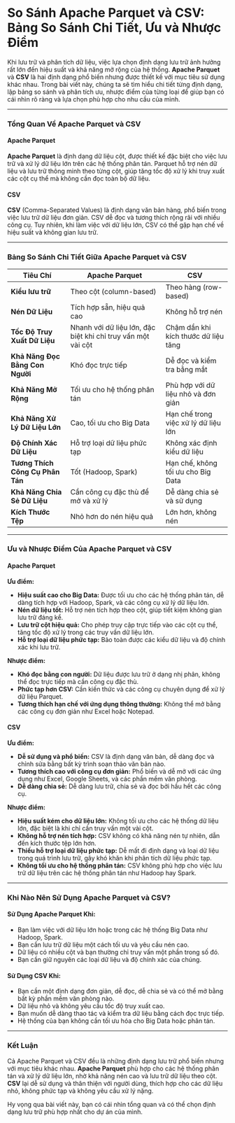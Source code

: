 # So Sánh Apache Parquet và CSV: Bảng So Sánh Chi Tiết, Ưu và Nhược Điểm

Khi lưu trữ và phân tích dữ liệu, việc lựa chọn định dạng lưu trữ ảnh hưởng rất lớn đến hiệu suất và khả năng mở rộng của hệ thống. **Apache Parquet** và **CSV** là hai định dạng phổ biến nhưng được thiết kế với mục tiêu sử dụng khác nhau. Trong bài viết này, chúng ta sẽ tìm hiểu chi tiết từng định dạng, lập bảng so sánh và phân tích ưu, nhược điểm của từng loại để giúp bạn có cái nhìn rõ ràng và lựa chọn phù hợp cho nhu cầu của mình.

***

### Tổng Quan Về Apache Parquet và CSV

#### Apache Parquet

**Apache Parquet** là định dạng dữ liệu cột, được thiết kế đặc biệt cho việc lưu trữ và xử lý dữ liệu lớn trên các hệ thống phân tán. Parquet hỗ trợ nén dữ liệu và lưu trữ thông minh theo từng cột, giúp tăng tốc độ xử lý khi truy xuất các cột cụ thể mà không cần đọc toàn bộ dữ liệu.

#### CSV

**CSV** (Comma-Separated Values) là định dạng văn bản hàng, phổ biến trong việc lưu trữ dữ liệu đơn giản. CSV dễ đọc và tương thích rộng rãi với nhiều công cụ. Tuy nhiên, khi làm việc với dữ liệu lớn, CSV có thể gặp hạn chế về hiệu suất và không gian lưu trữ.

***

### Bảng So Sánh Chi Tiết Giữa Apache Parquet và CSV

| Tiêu Chí                         | Apache Parquet                                               | CSV                                  |
| -------------------------------- | ------------------------------------------------------------ | ------------------------------------ |
| **Kiểu lưu trữ**                 | Theo cột (column-based)                                      | Theo hàng (row-based)                |
| **Nén Dữ Liệu**                  | Tích hợp sẵn, hiệu quả cao                                   | Không hỗ trợ nén                     |
| **Tốc Độ Truy Xuất Dữ Liệu**     | Nhanh với dữ liệu lớn, đặc biệt khi chỉ truy vấn một vài cột | Chậm dần khi kích thước dữ liệu tăng |
| **Khả Năng Đọc Bằng Con Người**  | Khó đọc trực tiếp                                            | Dễ đọc và kiểm tra bằng mắt          |
| **Khả Năng Mở Rộng**             | Tối ưu cho hệ thống phân tán                                 | Phù hợp với dữ liệu nhỏ và đơn giản  |
| **Khả Năng Xử Lý Dữ Liệu Lớn**   | Cao, tối ưu cho Big Data                                     | Hạn chế trong việc xử lý dữ liệu lớn |
| **Độ Chính Xác Dữ Liệu**         | Hỗ trợ loại dữ liệu phức tạp                                 | Không xác định kiểu dữ liệu          |
| **Tương Thích Công Cụ Phân Tán** | Tốt (Hadoop, Spark)                                          | Hạn chế, không tối ưu cho Big Data   |
| **Khả Năng Chia Sẻ Dữ Liệu**     | Cần công cụ đặc thù để mở và xử lý                           | Dễ dàng chia sẻ và sử dụng           |
| **Kích Thước Tệp**               | Nhỏ hơn do nén hiệu quả                                      | Lớn hơn, không nén                   |

***

### Ưu và Nhược Điểm Của Apache Parquet và CSV

#### Apache Parquet

**Ưu điểm:**

* **Hiệu suất cao cho Big Data:** Được tối ưu cho các hệ thống phân tán, dễ dàng tích hợp với Hadoop, Spark, và các công cụ xử lý dữ liệu lớn.
* **Nén dữ liệu tốt:** Hỗ trợ nén tích hợp theo cột, giúp tiết kiệm không gian lưu trữ đáng kể.
* **Lưu trữ cột hiệu quả:** Cho phép truy cập trực tiếp vào các cột cụ thể, tăng tốc độ xử lý trong các truy vấn dữ liệu lớn.
* **Hỗ trợ loại dữ liệu phức tạp:** Bảo toàn được các kiểu dữ liệu và độ chính xác khi lưu trữ.

**Nhược điểm:**

* **Khó đọc bằng con người:** Dữ liệu được lưu trữ ở dạng nhị phân, không thể đọc trực tiếp mà cần công cụ đặc thù.
* **Phức tạp hơn CSV:** Cần kiến thức và các công cụ chuyên dụng để xử lý dữ liệu Parquet.
* **Tương thích hạn chế với ứng dụng thông thường:** Không thể mở bằng các công cụ đơn giản như Excel hoặc Notepad.

#### CSV

**Ưu điểm:**

* **Dễ sử dụng và phổ biến:** CSV là định dạng văn bản, dễ dàng đọc và chỉnh sửa bằng bất kỳ trình soạn thảo văn bản nào.
* **Tương thích cao với công cụ đơn giản:** Phổ biến và dễ mở với các ứng dụng như Excel, Google Sheets, và các phần mềm văn phòng.
* **Dễ dàng chia sẻ:** Dễ dàng lưu trữ, chia sẻ và đọc bởi hầu hết các công cụ.

**Nhược điểm:**

* **Hiệu suất kém cho dữ liệu lớn:** Không tối ưu cho các hệ thống dữ liệu lớn, đặc biệt là khi chỉ cần truy vấn một vài cột.
* **Không hỗ trợ nén tích hợp:** CSV không có khả năng nén tự nhiên, dẫn đến kích thước tệp lớn hơn.
* **Thiếu hỗ trợ loại dữ liệu phức tạp:** Dễ mất đi định dạng và loại dữ liệu trong quá trình lưu trữ, gây khó khăn khi phân tích dữ liệu phức tạp.
* **Không tối ưu cho hệ thống phân tán:** CSV không phù hợp cho việc lưu trữ dữ liệu trên các hệ thống phân tán như Hadoop hay Spark.

***

### Khi Nào Nên Sử Dụng Apache Parquet và CSV?

#### Sử Dụng Apache Parquet Khi:

* Bạn làm việc với dữ liệu lớn hoặc trong các hệ thống Big Data như Hadoop, Spark.
* Bạn cần lưu trữ dữ liệu một cách tối ưu và yêu cầu nén cao.
* Dữ liệu có nhiều cột và bạn thường chỉ truy vấn một phần trong số đó.
* Bạn cần giữ nguyên các loại dữ liệu và độ chính xác của chúng.

#### Sử Dụng CSV Khi:

* Bạn cần một định dạng đơn giản, dễ đọc, dễ chia sẻ và có thể mở bằng bất kỳ phần mềm văn phòng nào.
* Dữ liệu nhỏ và không yêu cầu tốc độ truy xuất cao.
* Bạn muốn dễ dàng thao tác và kiểm tra dữ liệu bằng cách đọc trực tiếp.
* Hệ thống của bạn không cần tối ưu hóa cho Big Data hoặc phân tán.

***

### Kết Luận

Cả Apache Parquet và CSV đều là những định dạng lưu trữ phổ biến nhưng với mục tiêu khác nhau. **Apache Parquet** phù hợp cho các hệ thống phân tán và xử lý dữ liệu lớn, nhờ khả năng nén cao và lưu trữ dữ liệu theo cột. **CSV** lại dễ sử dụng và thân thiện với người dùng, thích hợp cho các dữ liệu nhỏ, không phức tạp và không yêu cầu xử lý nặng.

Hy vọng qua bài viết này, bạn có cái nhìn tổng quan và có thể chọn định dạng lưu trữ phù hợp nhất cho dự án của mình.
